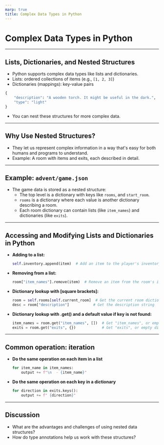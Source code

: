 ```yaml
---
marp: true
title: Complex Data Types in Python
---
```


# Complex Data Types in Python

---

## Lists, Dictionaries, and Nested Structures
- Python supports complex data types like lists and dictionaries.
- Lists: ordered collections of items (e.g., `[1, 2, 3]`)
- Dictionaries (mappings): key-value pairs
```python
{
    "description": "A wooden torch. It might be useful in the dark.",
    "type": "light"
}
```
- You can nest these structures for more complex data.

---

## Why Use Nested Structures?
- They let us represent complex information in a way that's easy for both humans and programs to understand.
- Example: A room with items and exits, each described in detail.

---

## Example: `advent/game.json`
- The game data is stored as a nested structure:
  - The top level is a dictionary with keys like `rooms`, and `start_room`.
  - `rooms` is a dictionary where each value is another dictionary describing a room.
  - Each room dictionary can contain lists (like `item_names`) and dictionaries (like `exits`).

---

## Accessing and Modifying Lists and Dictionaries in Python

- **Adding to a list:**
  ```python
  self.inventory.append(item)  # Add an item to the player's inventory
  ```
- **Removing from a list:**
  ```python
  room["item_names"].remove(item)  # Remove an item from the room's item_names list
  ```
- **Dictionary lookup with [square brackets]:**
  ```python
  room = self.rooms[self.current_room]  # Get the current room dictionary
  desc = room["description"]           # Get the description string
  ```
- **Dictionary lookup with .get() and a default value if key is not found:**
  ```python
  item_names = room.get("item_names", [])  # Get "item_names", or empty list if not present
  exits = room.get("exits", {})            # Get "exits", or empty dictionary if not present
  ```


---

## Common operation: iteration

- **Do the same operation on each item in a list**
  ```python
  for item_name in item_names:
      output += f"\n  - {item_name}"
  ```

- **Do the same operation on each key in a dictionary**
  ```python
  for direction in exits.keys():
      output += f" {direction}"
  ```


---

## Discussion
- What are the advantages and challenges of using nested data structures?
- How do type annotations help us work with these structures?
